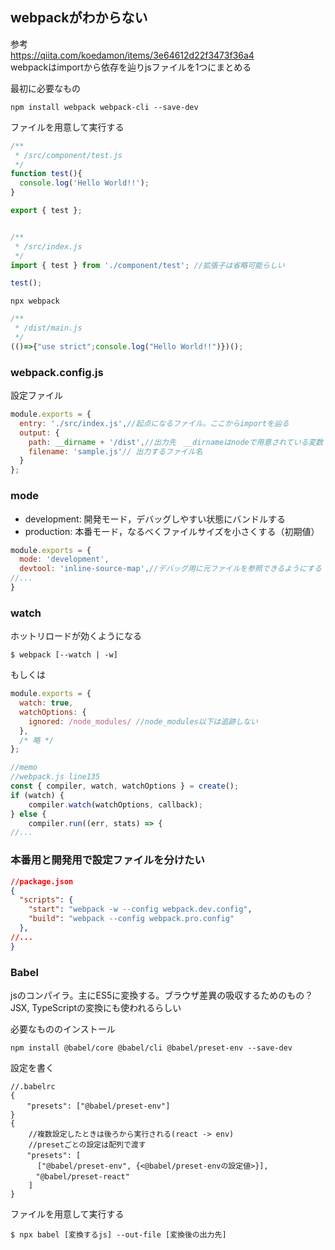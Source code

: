 ## webpackがわからない

参考  
https://qiita.com/koedamon/items/3e64612d22f3473f36a4  
webpackはimportから依存を辿りjsファイルを1つにまとめる

最初に必要なもの

`npm install webpack webpack-cli --save-dev`

ファイルを用意して実行する
```js
/**
 * /src/component/test.js
 */ 
function test(){
  console.log('Hello World!!');
}

export { test };


/**
 * /src/index.js
 */
import { test } from './component/test'; //拡張子は省略可能らしい

test();
```
`npx webpack`
```js
/**
 * /dist/main.js
 */
(()=>{"use strict";console.log("Hello World!!")})();
```

### webpack.config.js
設定ファイル
```js
module.exports = {
  entry: './src/index.js',//起点になるファイル。ここからimportを辿る 
  output: {
    path: __dirname + '/dist',//出力先　__dirnameはnodeで用意されている変数
    filename: 'sample.js'// 出力するファイル名
  }
};
```
### mode
- development: 開発モード，デバッグしやすい状態にバンドルする
- production: 本番モード，なるべくファイルサイズを小さくする（初期値）
```js
module.exports = {
  mode: 'development',
  devtool: 'inline-source-map',//デバッグ用に元ファイルを参照できるようにする
//...
}
```

### watch
ホットリロードが効くようになる

```
$ webpack [--watch | -w]
```
もしくは
```js
module.exports = {
  watch: true,
  watchOptions: {
    ignored: /node_modules/ //node_modules以下は追跡しない
  },
  /* 略 */
};
```
```js
//memo
//webpack.js line135
const { compiler, watch, watchOptions } = create();
if (watch) {
    compiler.watch(watchOptions, callback);
} else {
    compiler.run((err, stats) => {
//...
```

### 本番用と開発用で設定ファイルを分けたい
```json
//package.json
{
  "scripts": {
    "start": "webpack -w --config webpack.dev.config",
    "build": "webpack --config webpack.pro.config"
  },
//...
}
```

### Babel
jsのコンパイラ。主にES5に変換する。ブラウザ差異の吸収するためのもの？  
JSX, TypeScriptの変換にも使われるらしい

必要なもののインストール

`npm install @babel/core @babel/cli @babel/preset-env --save-dev`

設定を書く
```
//.babelrc
{
  　"presets": ["@babel/preset-env"]
}
{
    //複数設定したときは後ろから実行される(react -> env)
    //presetごとの設定は配列で渡す
  　"presets": [
      ["@babel/preset-env", {<@babel/preset-envの設定値>}],
    　"@babel/preset-react"  
    ]
}

```
ファイルを用意して実行する
```
$ npx babel [変換するjs] --out-file [変換後の出力先]